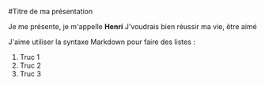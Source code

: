 #Titre de ma présentation

Je me présente, je m'appelle **Henri**
J'voudrais bien réussir ma vie, être aimé

J'aime utiliser la syntaxe Markdown pour faire des listes :
1. Truc 1
2. Truc 2
3. Truc 3



